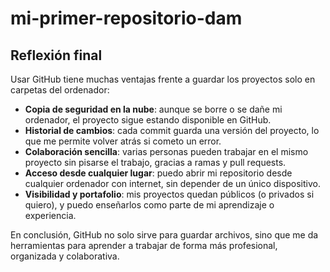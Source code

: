 # mi-primer-repositorio-dam
## Reflexión final

Usar GitHub tiene muchas ventajas frente a guardar los proyectos solo en carpetas del ordenador:

- **Copia de seguridad en la nube**: aunque se borre o se dañe mi ordenador, el proyecto sigue estando disponible en GitHub.  
- **Historial de cambios**: cada commit guarda una versión del proyecto, lo que me permite volver atrás si cometo un error.  
- **Colaboración sencilla**: varias personas pueden trabajar en el mismo proyecto sin pisarse el trabajo, gracias a ramas y pull requests.  
- **Acceso desde cualquier lugar**: puedo abrir mi repositorio desde cualquier ordenador con internet, sin depender de un único dispositivo.  
- **Visibilidad y portafolio**: mis proyectos quedan públicos (o privados si quiero), y puedo enseñarlos como parte de mi aprendizaje o experiencia.  

En conclusión, GitHub no solo sirve para guardar archivos, sino que me da herramientas para aprender a trabajar de forma más profesional, organizada y colaborativa.
